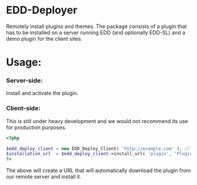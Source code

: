 EDD-Deployer
============

Remotely install plugins and themes. The package consists of a plugin that has to be installed on a server running EDD (and optionally EDD-SL) and a demo plugin for the client sites.

# Usage:

### Server-side:

Install and activate the plugin.

### Client-side:

This is still under heavy development and we would not recommend its use for production purposes.

```php
<?php

$edd_deploy_client = new EDD_Deploy_Client( 'http://example.com' ); // The URL of our site running EDD
$installation_url  = $edd_deploy_client->install_url( 'plugin', 'Plugin Name' );
?>
```
The above will create a URL that will automatically download the plugin from our remote server and install it.